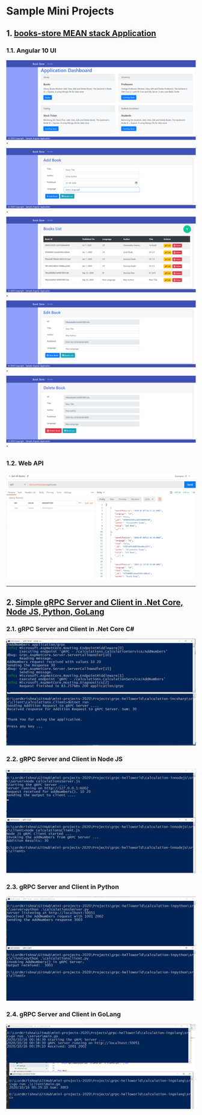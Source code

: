 # Sample Mini Projects

## 1. [books-store MEAN stack Application](https://github.com/vishipayyallore/mini-projects-2020/tree/master/Projects/books-store)

### 1.1. Angular 10 UI

![Web APP Dashboard|150x150](./projects/books-store/Documentation/Images/Angular-WebAPP.PNG)'
![Web APP Dashboard|150x150](./projects/books-store/Documentation/Images/Add-Book.PNG)'
![Web APP Dashboard|150x150](./projects/books-store/Documentation/Images/BooksList.PNG)'
![Web APP Dashboard|150x150](./projects/books-store/Documentation/Images/Edit-Book.PNG)'
![Web APP Dashboard|150x150](./projects/books-store/Documentation/Images/Delete-Book.PNG)'

### 1.2. Web API

![Web API Output|150x150](./projects/books-store/Documentation/Images/NodeJS-WebAPI.PNG)

*********************************************************************************************************************************************************************

## 2. [Simple gRPC Server and Client in .Net Core, Node JS, Python, GoLang](https://github.com/vishipayyallore/mini-projects-2020/tree/master/Projects/grpc-helloworld)

### 2.1. gRPC Server and Client in **.Net Core C#**

![.Net Core Output|150x150](./projects/grpc-helloworld/Documentation/Images/gRPC_In_CSharp.PNG)

### 2.2. gRPC Server and Client in **Node JS**

![Node JS Output|150x150](./projects/grpc-helloworld/Documentation/Images/gRPC_In_NodeJS.PNG)

### 2.3. gRPC Server and Client in **Python**

![Python Output|150x150](./projects/grpc-helloworld/Documentation/Images/gRPC_In_Python.PNG)

### 2.4. gRPC Server and Client in **GoLang**

![Python Output|150x150](./projects/grpc-helloworld/Documentation/Images/gRPC_In_GoLang.PNG)
